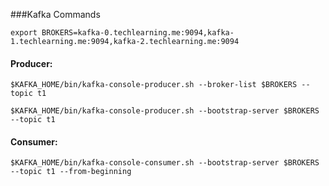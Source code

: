###Kafka Commands


    export BROKERS=kafka-0.techlearning.me:9094,kafka-1.techlearning.me:9094,kafka-2.techlearning.me:9094

#### Producer:
    $KAFKA_HOME/bin/kafka-console-producer.sh --broker-list $BROKERS --topic t1

    $KAFKA_HOME/bin/kafka-console-producer.sh --bootstrap-server $BROKERS --topic t1

#### Consumer:
    $KAFKA_HOME/bin/kafka-console-consumer.sh --bootstrap-server $BROKERS --topic t1 --from-beginning

